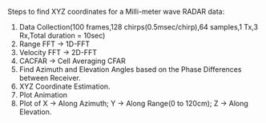Steps to find XYZ coordinates for a Milli-meter wave RADAR data:
1. Data Collection(100 frames,128 chirps(0.5msec/chirp),64 samples,1 Tx,3 Rx,Total duration = 10sec)
2. Range FFT -> 1D-FFT
3. Velocity FFT -> 2D-FFT
4. CACFAR -> Cell Averaging CFAR
5. Find Azimuth and Elevation Angles based on the Phase Differences between Receiver.
6. XYZ Coordinate Estimation.
7. Plot Animation
8. Plot of X -> Along Azimuth; Y -> Along Range(0 to 120cm); Z -> Along Elevation.
